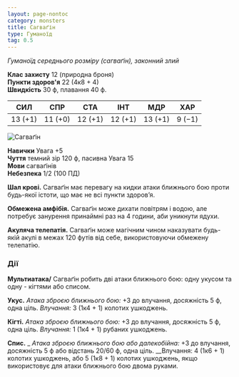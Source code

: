 ```yaml
---
layout: page-nontoc
category: monsters
title: Сагваґін
type: Гуманоїд
tag: 0.5
---
```


_Гуманоїд середнього розміру (сагваґін), законний злий_

**Клас захисту** 12 (природна броня)    
**Пункти здоров'я** 22 (4к8 + 4)    
**Швидкість** 30 ф, плавання 40 ф.

| СИЛ     | СПР     | СТА     | ІНТ     | МДР     | ХАР    |
| ------- | ------- | ------- | ------- | ------- | ------ |
| 13 (+1) | 11 (+0) | 12 (+1) | 12 (+1) | 13 (+1) | 9 (−1) |

![Сагваґін](https://www.dndbeyond.com/avatars/thumbnails/30835/789/1000/1000/638063921569706098.png)

**Навички** Увага +5    
**Чуття** темний зір 120 ф, пасивна Увага 15    
**Мови** сагваґінів    
**Небезпека** 1/2 (100 ПД)

**Шал крові.** Сагваґін має перевагу на кидки атаки ближнього бою проти будь-якої істоти, що має не всі пункти здоров’я.    

**Обмежена амфібія.** Сагваґін може дихати повітрям і водою, але потребує занурення принаймні раз на 4 години, аби уникнути ядухи.    

**Акуляча телепатія.** Сагваґін може магічним чином наказувати будь-якій акулі в межах 120 футів від себе, використовуючи обмежену телепатію.

### Дії
**Мультиатака/** Сагваґін робить дві атаки ближнього бою: одну укусом та одну - кігтями або списом.    

**Укус.** _Атака зброєю ближнього бою:_ +3 до влучання, досяжність 5 ф, одна ціль. _Влучання:_ 3 (1к4 + 1) колотих ушкоджень.    

**Кігті.** _Атака зброєю ближнього бою:_ +3 до влучання, досяжність 5 ф, одна ціль. _Влучання:_ 1 (1к4 + 1) рубаних ушкоджень.    

**Спис.** _ _Атака зброєю ближнього бою або далекобійна:_ +3 до влучання, досяжність 5 ф або відстань 20/60 ф, одна ціль. __Влучання: 4 (1к6 + 1) колотих ушкоджень, або 5 (1к8 + 1) колотих ушкоджень, якщо використовує для атаки ближнього бою двома руками.
